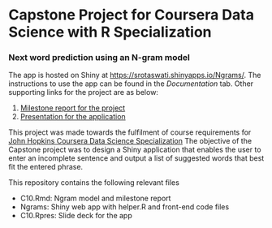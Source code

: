 # Capstone Project for Coursera Data Science with R Specialization

### Next word prediction using an N-gram model

The app is hosted on Shiny at <https://srotaswati.shinyapps.io/Ngrams/>. The instructions to use the app can be found in the *Documentation* tab. Other supporting links for the project are as below:
1. [Milestone report for the project](https://srotaswati.github.io/Capstone_R/C10.html)
2. [Presentation for the application](https://srotaswati.github.io/Capstone_R/C10-rpubs.html)  


This project was made towards the fulfilment of course requirements for [John Hopkins Coursera Data Science Specialization](https://www.coursera.org/specialization/jhudatascience/1?utm_medium=listingPage) The objective of the Capstone project was to design a Shiny application that enables the user to enter an incomplete sentence and output a list of suggested words that best fit the entered phrase.

This repository contains the following relevant files
 - C10.Rmd: Ngram model and milestone report
 - Ngrams: Shiny web app with helper.R and front-end code files
 - C10.Rpres: Slide deck for the app
 
 
